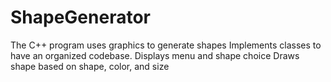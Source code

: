 # ShapeGenerator
The C++ program uses graphics to generate shapes
Implements classes to have an organized codebase.
Displays menu and shape choice
Draws shape based on shape, color, and size
